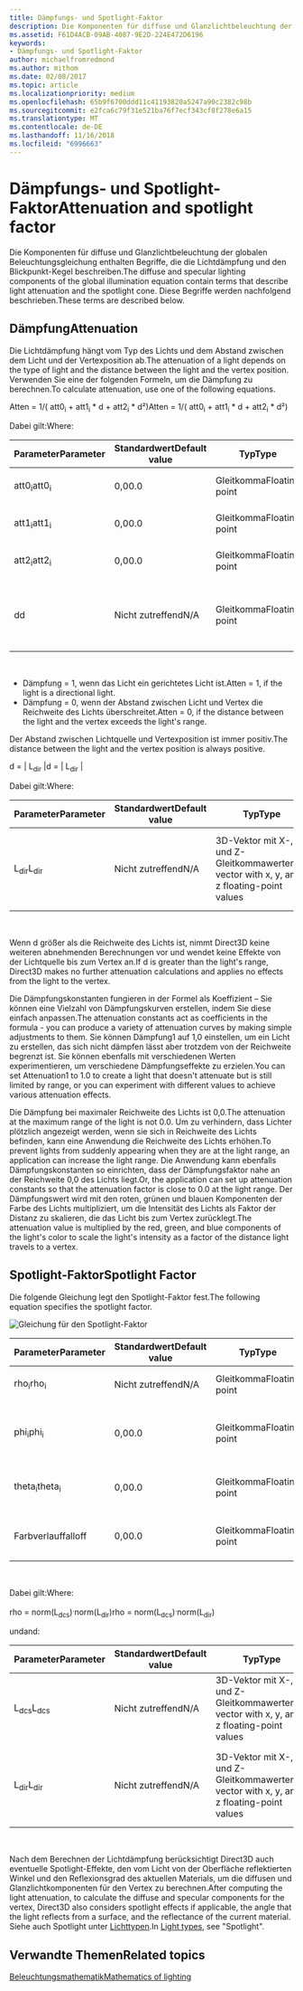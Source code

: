 ```yaml
---
title: Dämpfungs- und Spotlight-Faktor
description: Die Komponenten für diffuse und Glanzlichtbeleuchtung der globalen Beleuchtungsgleichung enthalten Begriffe, die die Lichtdämpfung und den Blickpunkt-Kegel beschreiben.
ms.assetid: F61D4ACB-09AB-4087-9E2D-224E472D6196
keywords:
- Dämpfungs- und Spotlight-Faktor
author: michaelfromredmond
ms.author: mithom
ms.date: 02/08/2017
ms.topic: article
ms.localizationpriority: medium
ms.openlocfilehash: 65b9f6700ddd11c41193820a5247a90c2382c98b
ms.sourcegitcommit: e2fca6c79f31e521ba76f7ecf343cf8f278e6a15
ms.translationtype: MT
ms.contentlocale: de-DE
ms.lasthandoff: 11/16/2018
ms.locfileid: "6996663"
---
```

# <a name="attenuation-and-spotlight-factor"></a><span data-ttu-id="cd97e-104">Dämpfungs- und Spotlight-Faktor</span><span class="sxs-lookup"><span data-stu-id="cd97e-104">Attenuation and spotlight factor</span></span>


<span data-ttu-id="cd97e-105">Die Komponenten für diffuse und Glanzlichtbeleuchtung der globalen Beleuchtungsgleichung enthalten Begriffe, die die Lichtdämpfung und den Blickpunkt-Kegel beschreiben.</span><span class="sxs-lookup"><span data-stu-id="cd97e-105">The diffuse and specular lighting components of the global illumination equation contain terms that describe light attenuation and the spotlight cone.</span></span> <span data-ttu-id="cd97e-106">Diese Begriffe werden nachfolgend beschrieben.</span><span class="sxs-lookup"><span data-stu-id="cd97e-106">These terms are described below.</span></span>

## <a name="span-idattenuationspanspan-idattenuationspanspan-idattenuationspanattenuation"></a><span data-ttu-id="cd97e-107"><span id="Attenuation"></span><span id="attenuation"></span><span id="ATTENUATION"></span>Dämpfung</span><span class="sxs-lookup"><span data-stu-id="cd97e-107"><span id="Attenuation"></span><span id="attenuation"></span><span id="ATTENUATION"></span>Attenuation</span></span>


<span data-ttu-id="cd97e-108">Die Lichtdämpfung hängt vom Typ des Lichts und dem Abstand zwischen dem Licht und der Vertexposition ab.</span><span class="sxs-lookup"><span data-stu-id="cd97e-108">The attenuation of a light depends on the type of light and the distance between the light and the vertex position.</span></span> <span data-ttu-id="cd97e-109">Verwenden Sie eine der folgenden Formeln, um die Dämpfung zu berechnen.</span><span class="sxs-lookup"><span data-stu-id="cd97e-109">To calculate attenuation, use one of the following equations.</span></span>

<span data-ttu-id="cd97e-110">Atten = 1/( att0<sub>i</sub> + att1<sub>i</sub> \* d + att2<sub>i</sub> \* d²)</span><span class="sxs-lookup"><span data-stu-id="cd97e-110">Atten = 1/( att0<sub>i</sub> + att1<sub>i</sub> \* d + att2<sub>i</sub> \* d²)</span></span>

<span data-ttu-id="cd97e-111">Dabei gilt:</span><span class="sxs-lookup"><span data-stu-id="cd97e-111">Where:</span></span>

| <span data-ttu-id="cd97e-112">Parameter</span><span class="sxs-lookup"><span data-stu-id="cd97e-112">Parameter</span></span>        | <span data-ttu-id="cd97e-113">Standardwert</span><span class="sxs-lookup"><span data-stu-id="cd97e-113">Default value</span></span> | <span data-ttu-id="cd97e-114">Typ</span><span class="sxs-lookup"><span data-stu-id="cd97e-114">Type</span></span>           | <span data-ttu-id="cd97e-115">Beschreibung</span><span class="sxs-lookup"><span data-stu-id="cd97e-115">Description</span></span>                                     | <span data-ttu-id="cd97e-116">Bereich</span><span class="sxs-lookup"><span data-stu-id="cd97e-116">Range</span></span>          |
|------------------|---------------|----------------|-------------------------------------------------|----------------|
| <span data-ttu-id="cd97e-117">att0<sub>i</sub></span><span class="sxs-lookup"><span data-stu-id="cd97e-117">att0<sub>i</sub></span></span> | <span data-ttu-id="cd97e-118">0,0</span><span class="sxs-lookup"><span data-stu-id="cd97e-118">0.0</span></span>           | <span data-ttu-id="cd97e-119">Gleitkomma</span><span class="sxs-lookup"><span data-stu-id="cd97e-119">Floating point</span></span> | <span data-ttu-id="cd97e-120">Konstanter Dämpfungsfaktor</span><span class="sxs-lookup"><span data-stu-id="cd97e-120">Constant attenuation factor</span></span>                     | <span data-ttu-id="cd97e-121">0 bis +unendlich</span><span class="sxs-lookup"><span data-stu-id="cd97e-121">0 to +infinity</span></span> |
| <span data-ttu-id="cd97e-122">att1<sub>i</sub></span><span class="sxs-lookup"><span data-stu-id="cd97e-122">att1<sub>i</sub></span></span> | <span data-ttu-id="cd97e-123">0,0</span><span class="sxs-lookup"><span data-stu-id="cd97e-123">0.0</span></span>           | <span data-ttu-id="cd97e-124">Gleitkomma</span><span class="sxs-lookup"><span data-stu-id="cd97e-124">Floating point</span></span> | <span data-ttu-id="cd97e-125">Linearer Dämpfungsfaktor</span><span class="sxs-lookup"><span data-stu-id="cd97e-125">Linear attenuation factor</span></span>                       | <span data-ttu-id="cd97e-126">0 bis +unendlich</span><span class="sxs-lookup"><span data-stu-id="cd97e-126">0 to +infinity</span></span> |
| <span data-ttu-id="cd97e-127">att2<sub>i</sub></span><span class="sxs-lookup"><span data-stu-id="cd97e-127">att2<sub>i</sub></span></span> | <span data-ttu-id="cd97e-128">0,0</span><span class="sxs-lookup"><span data-stu-id="cd97e-128">0.0</span></span>           | <span data-ttu-id="cd97e-129">Gleitkomma</span><span class="sxs-lookup"><span data-stu-id="cd97e-129">Floating point</span></span> | <span data-ttu-id="cd97e-130">Quadratischer Dämpfungsfaktor</span><span class="sxs-lookup"><span data-stu-id="cd97e-130">Quadratic attenuation factor</span></span>                    | <span data-ttu-id="cd97e-131">0 bis +unendlich</span><span class="sxs-lookup"><span data-stu-id="cd97e-131">0 to +infinity</span></span> |
| <span data-ttu-id="cd97e-132">d</span><span class="sxs-lookup"><span data-stu-id="cd97e-132">d</span></span>                | <span data-ttu-id="cd97e-133">Nicht zutreffend</span><span class="sxs-lookup"><span data-stu-id="cd97e-133">N/A</span></span>           | <span data-ttu-id="cd97e-134">Gleitkomma</span><span class="sxs-lookup"><span data-stu-id="cd97e-134">Floating point</span></span> | <span data-ttu-id="cd97e-135">Abstand zwischen Vertexposition und Position der Lichtquelle</span><span class="sxs-lookup"><span data-stu-id="cd97e-135">Distance from vertex position to light position</span></span> | <span data-ttu-id="cd97e-136">Nicht zutreffend</span><span class="sxs-lookup"><span data-stu-id="cd97e-136">N/A</span></span>            |

 

-   <span data-ttu-id="cd97e-137">Dämpfung = 1, wenn das Licht ein gerichtetes Licht ist.</span><span class="sxs-lookup"><span data-stu-id="cd97e-137">Atten = 1, if the light is a directional light.</span></span>
-   <span data-ttu-id="cd97e-138">Dämpfung = 0, wenn der Abstand zwischen Licht und Vertex die Reichweite des Lichts überschreitet.</span><span class="sxs-lookup"><span data-stu-id="cd97e-138">Atten = 0, if the distance between the light and the vertex exceeds the light's range.</span></span>

<span data-ttu-id="cd97e-139">Der Abstand zwischen Lichtquelle und Vertexposition ist immer positiv.</span><span class="sxs-lookup"><span data-stu-id="cd97e-139">The distance between the light and the vertex position is always positive.</span></span>

<span data-ttu-id="cd97e-140">d = | L<sub>dir</sub> |</span><span class="sxs-lookup"><span data-stu-id="cd97e-140">d = | L<sub>dir</sub> |</span></span>

<span data-ttu-id="cd97e-141">Dabei gilt:</span><span class="sxs-lookup"><span data-stu-id="cd97e-141">Where:</span></span>

| <span data-ttu-id="cd97e-142">Parameter</span><span class="sxs-lookup"><span data-stu-id="cd97e-142">Parameter</span></span>       | <span data-ttu-id="cd97e-143">Standardwert</span><span class="sxs-lookup"><span data-stu-id="cd97e-143">Default value</span></span> | <span data-ttu-id="cd97e-144">Typ</span><span class="sxs-lookup"><span data-stu-id="cd97e-144">Type</span></span>                                             | <span data-ttu-id="cd97e-145">Beschreibung</span><span class="sxs-lookup"><span data-stu-id="cd97e-145">Description</span></span>                                                 |
|-----------------|---------------|--------------------------------------------------|-------------------------------------------------------------|
| <span data-ttu-id="cd97e-146">L<sub>dir</sub></span><span class="sxs-lookup"><span data-stu-id="cd97e-146">L<sub>dir</sub></span></span> | <span data-ttu-id="cd97e-147">Nicht zutreffend</span><span class="sxs-lookup"><span data-stu-id="cd97e-147">N/A</span></span>           | <span data-ttu-id="cd97e-148">3D-Vektor mit X-, Y- und Z-Gleitkommawerten</span><span class="sxs-lookup"><span data-stu-id="cd97e-148">3D vector with x, y, and z floating-point values</span></span> | <span data-ttu-id="cd97e-149">Richtungsvektor von der Vertexposition bis zur Position der Lichtquelle</span><span class="sxs-lookup"><span data-stu-id="cd97e-149">Direction vector from vertex position to the light position</span></span> |

 

<span data-ttu-id="cd97e-150">Wenn d größer als die Reichweite des Lichts ist, nimmt Direct3D keine weiteren abnehmenden Berechnungen vor und wendet keine Effekte von der Lichtquelle bis zum Vertex an.</span><span class="sxs-lookup"><span data-stu-id="cd97e-150">If d is greater than the light's range, Direct3D makes no further attenuation calculations and applies no effects from the light to the vertex.</span></span>

<span data-ttu-id="cd97e-151">Die Dämpfungskonstanten fungieren in der Formel als Koeffizient – Sie können eine Vielzahl von Dämpfungskurven erstellen, indem Sie diese einfach anpassen.</span><span class="sxs-lookup"><span data-stu-id="cd97e-151">The attenuation constants act as coefficients in the formula - you can produce a variety of attenuation curves by making simple adjustments to them.</span></span> <span data-ttu-id="cd97e-152">Sie können Dämpfung1 auf 1,0 einstellen, um ein Licht zu erstellen, das sich nicht dämpfen lässt aber trotzdem von der Reichweite begrenzt ist. Sie können ebenfalls mit verschiedenen Werten experimentieren, um verschiedene Dämpfungseffekte zu erzielen.</span><span class="sxs-lookup"><span data-stu-id="cd97e-152">You can set Attenuation1 to 1.0 to create a light that doesn't attenuate but is still limited by range, or you can experiment with different values to achieve various attenuation effects.</span></span>

<span data-ttu-id="cd97e-153">Die Dämpfung bei maximaler Reichweite des Lichts ist 0,0.</span><span class="sxs-lookup"><span data-stu-id="cd97e-153">The attenuation at the maximum range of the light is not 0.0.</span></span> <span data-ttu-id="cd97e-154">Um zu verhindern, dass Lichter plötzlich angezeigt werden, wenn sie sich in Reichweite des Lichts befinden, kann eine Anwendung die Reichweite des Lichts erhöhen.</span><span class="sxs-lookup"><span data-stu-id="cd97e-154">To prevent lights from suddenly appearing when they are at the light range, an application can increase the light range.</span></span> <span data-ttu-id="cd97e-155">Die Anwendung kann ebenfalls Dämpfungskonstanten so einrichten, dass der Dämpfungsfaktor nahe an der Reichweite 0,0 des Lichts liegt.</span><span class="sxs-lookup"><span data-stu-id="cd97e-155">Or, the application can set up attenuation constants so that the attenuation factor is close to 0.0 at the light range.</span></span> <span data-ttu-id="cd97e-156">Der Dämpfungswert wird mit den roten, grünen und blauen Komponenten der Farbe des Lichts multipliziert, um die Intensität des Lichts als Faktor der Distanz zu skalieren, die das Licht bis zum Vertex zurücklegt.</span><span class="sxs-lookup"><span data-stu-id="cd97e-156">The attenuation value is multiplied by the red, green, and blue components of the light's color to scale the light's intensity as a factor of the distance light travels to a vertex.</span></span>

## <a name="span-idspotlight-factorspanspan-idspotlight-factorspanspan-idspotlight-factorspanspotlight-factor"></a><span data-ttu-id="cd97e-157"><span id="Spotlight-Factor"></span><span id="spotlight-factor"></span><span id="SPOTLIGHT-FACTOR"></span>Spotlight-Faktor</span><span class="sxs-lookup"><span data-stu-id="cd97e-157"><span id="Spotlight-Factor"></span><span id="spotlight-factor"></span><span id="SPOTLIGHT-FACTOR"></span>Spotlight Factor</span></span>


<span data-ttu-id="cd97e-158">Die folgende Gleichung legt den Spotlight-Faktor fest.</span><span class="sxs-lookup"><span data-stu-id="cd97e-158">The following equation specifies the spotlight factor.</span></span>

![Gleichung für den Spotlight-Faktor](images/dx8light9.png)

| <span data-ttu-id="cd97e-160">Parameter</span><span class="sxs-lookup"><span data-stu-id="cd97e-160">Parameter</span></span>         | <span data-ttu-id="cd97e-161">Standardwert</span><span class="sxs-lookup"><span data-stu-id="cd97e-161">Default value</span></span> | <span data-ttu-id="cd97e-162">Typ</span><span class="sxs-lookup"><span data-stu-id="cd97e-162">Type</span></span>           | <span data-ttu-id="cd97e-163">Beschreibung</span><span class="sxs-lookup"><span data-stu-id="cd97e-163">Description</span></span>                              | <span data-ttu-id="cd97e-164">Bereich</span><span class="sxs-lookup"><span data-stu-id="cd97e-164">Range</span></span>                    |
|-------------------|---------------|----------------|------------------------------------------|--------------------------|
| <span data-ttu-id="cd97e-165">rho<sub>i</sub></span><span class="sxs-lookup"><span data-stu-id="cd97e-165">rho<sub>i</sub></span></span>   | <span data-ttu-id="cd97e-166">Nicht zutreffend</span><span class="sxs-lookup"><span data-stu-id="cd97e-166">N/A</span></span>           | <span data-ttu-id="cd97e-167">Gleitkomma</span><span class="sxs-lookup"><span data-stu-id="cd97e-167">Floating point</span></span> | <span data-ttu-id="cd97e-168">Kosinus(Winkel) für Spotlight i</span><span class="sxs-lookup"><span data-stu-id="cd97e-168">cosine(angle) for spotlight i</span></span>            | <span data-ttu-id="cd97e-169">Nicht zutreffend</span><span class="sxs-lookup"><span data-stu-id="cd97e-169">N/A</span></span>                      |
| <span data-ttu-id="cd97e-170">phi<sub>i</sub></span><span class="sxs-lookup"><span data-stu-id="cd97e-170">phi<sub>i</sub></span></span>   | <span data-ttu-id="cd97e-171">0,0</span><span class="sxs-lookup"><span data-stu-id="cd97e-171">0.0</span></span>           | <span data-ttu-id="cd97e-172">Gleitkomma</span><span class="sxs-lookup"><span data-stu-id="cd97e-172">Floating point</span></span> | <span data-ttu-id="cd97e-173">Halbschatten-Winkel für Spotlight i nach Bogenmaß</span><span class="sxs-lookup"><span data-stu-id="cd97e-173">Penumbra angle of spotlight i in radians</span></span> | <span data-ttu-id="cd97e-174">\[theta<sub>i</sub>, pi)</span><span class="sxs-lookup"><span data-stu-id="cd97e-174">\[theta<sub>i</sub>, pi)</span></span> |
| <span data-ttu-id="cd97e-175">theta<sub>i</sub></span><span class="sxs-lookup"><span data-stu-id="cd97e-175">theta<sub>i</sub></span></span> | <span data-ttu-id="cd97e-176">0,0</span><span class="sxs-lookup"><span data-stu-id="cd97e-176">0.0</span></span>           | <span data-ttu-id="cd97e-177">Gleitkomma</span><span class="sxs-lookup"><span data-stu-id="cd97e-177">Floating point</span></span> | <span data-ttu-id="cd97e-178">Kernschatten-Winkel für Spotlight i nach Bogenmaß</span><span class="sxs-lookup"><span data-stu-id="cd97e-178">Umbra angle of spotlight i in radians</span></span>    | <span data-ttu-id="cd97e-179">\[0, pi)</span><span class="sxs-lookup"><span data-stu-id="cd97e-179">\[0, pi)</span></span>                 |
| <span data-ttu-id="cd97e-180">Farbverlauf</span><span class="sxs-lookup"><span data-stu-id="cd97e-180">falloff</span></span>           | <span data-ttu-id="cd97e-181">0,0</span><span class="sxs-lookup"><span data-stu-id="cd97e-181">0.0</span></span>           | <span data-ttu-id="cd97e-182">Gleitkomma</span><span class="sxs-lookup"><span data-stu-id="cd97e-182">Floating point</span></span> | <span data-ttu-id="cd97e-183">Farbverlaufsfaktor</span><span class="sxs-lookup"><span data-stu-id="cd97e-183">Falloff factor</span></span>                           | <span data-ttu-id="cd97e-184">(-unendlich +unendlich)</span><span class="sxs-lookup"><span data-stu-id="cd97e-184">(-infinity, +infinity)</span></span>   |

 

<span data-ttu-id="cd97e-185">Dabei gilt:</span><span class="sxs-lookup"><span data-stu-id="cd97e-185">Where:</span></span>

<span data-ttu-id="cd97e-186">rho = norm(L<sub>dcs</sub>)<sup>.</sup>norm(L<sub>dir</sub>)</span><span class="sxs-lookup"><span data-stu-id="cd97e-186">rho = norm(L<sub>dcs</sub>)<sup>.</sup>norm(L<sub>dir</sub>)</span></span>

<span data-ttu-id="cd97e-187">und</span><span class="sxs-lookup"><span data-stu-id="cd97e-187">and:</span></span>

| <span data-ttu-id="cd97e-188">Parameter</span><span class="sxs-lookup"><span data-stu-id="cd97e-188">Parameter</span></span>       | <span data-ttu-id="cd97e-189">Standardwert</span><span class="sxs-lookup"><span data-stu-id="cd97e-189">Default value</span></span> | <span data-ttu-id="cd97e-190">Typ</span><span class="sxs-lookup"><span data-stu-id="cd97e-190">Type</span></span>                                             | <span data-ttu-id="cd97e-191">Beschreibung</span><span class="sxs-lookup"><span data-stu-id="cd97e-191">Description</span></span>                                                 |
|-----------------|---------------|--------------------------------------------------|-------------------------------------------------------------|
| <span data-ttu-id="cd97e-192">L<sub>dcs</sub></span><span class="sxs-lookup"><span data-stu-id="cd97e-192">L<sub>dcs</sub></span></span> | <span data-ttu-id="cd97e-193">Nicht zutreffend</span><span class="sxs-lookup"><span data-stu-id="cd97e-193">N/A</span></span>           | <span data-ttu-id="cd97e-194">3D-Vektor mit X-, Y- und Z-Gleitkommawerten</span><span class="sxs-lookup"><span data-stu-id="cd97e-194">3D vector with x, y, and z floating-point values</span></span> | <span data-ttu-id="cd97e-195">Der negativen Wert der Lichteinfallsrichtung im Kamerabereich</span><span class="sxs-lookup"><span data-stu-id="cd97e-195">The negative of the light direction in camera space</span></span>         |
| <span data-ttu-id="cd97e-196">L<sub>dir</sub></span><span class="sxs-lookup"><span data-stu-id="cd97e-196">L<sub>dir</sub></span></span> | <span data-ttu-id="cd97e-197">Nicht zutreffend</span><span class="sxs-lookup"><span data-stu-id="cd97e-197">N/A</span></span>           | <span data-ttu-id="cd97e-198">3D-Vektor mit X-, Y- und Z-Gleitkommawerten</span><span class="sxs-lookup"><span data-stu-id="cd97e-198">3D vector with x, y, and z floating-point values</span></span> | <span data-ttu-id="cd97e-199">Richtungsvektor von der Vertexposition bis zur Position der Lichtquelle</span><span class="sxs-lookup"><span data-stu-id="cd97e-199">Direction vector from vertex position to the light position</span></span> |

 

<span data-ttu-id="cd97e-200">Nach dem Berechnen der Lichtdämpfung berücksichtigt Direct3D auch eventuelle Spotlight-Effekte, den vom Licht von der Oberfläche reflektierten Winkel und den Reflexionsgrad des aktuellen Materials, um die diffusen und Glanzlichtkomponenten für den Vertex zu berechnen.</span><span class="sxs-lookup"><span data-stu-id="cd97e-200">After computing the light attenuation, to calculate the diffuse and specular components for the vertex, Direct3D also considers spotlight effects if applicable, the angle that the light reflects from a surface, and the reflectance of the current material.</span></span> <span data-ttu-id="cd97e-201">Siehe auch Spotlight unter [Lichttypen](light-types.md).</span><span class="sxs-lookup"><span data-stu-id="cd97e-201">In [Light types](light-types.md), see "Spotlight".</span></span>

## <a name="span-idrelated-topicsspanrelated-topics"></a><span data-ttu-id="cd97e-202"><span id="related-topics"></span>Verwandte Themen</span><span class="sxs-lookup"><span data-stu-id="cd97e-202"><span id="related-topics"></span>Related topics</span></span>


[<span data-ttu-id="cd97e-203">Beleuchtungsmathematik</span><span class="sxs-lookup"><span data-stu-id="cd97e-203">Mathematics of lighting</span></span>](mathematics-of-lighting.md)

 

 




